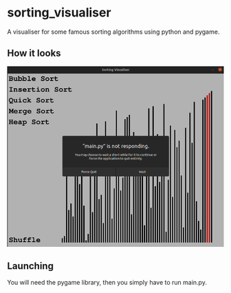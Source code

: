 # sorting_visualiser
A visualiser for some famous sorting algorithms using python and pygame.

## How it looks
![Sorting visualiser demo](sorting_demo.png)

## Launching
You will need the pygame library, then you simply have to run main.py.
